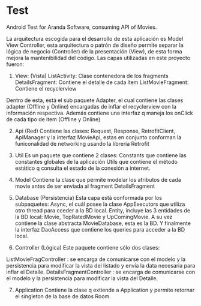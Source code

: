 # Test
Android Test for Aranda Software, consuming API of Movies.

La arquitectura escogida para el desarrollo de esta aplicación es Model View Controller, esta arquitectura o patrón de diseño permite separar la lógica de negocio (Controller) de la presentación (View), de esta forma mejora la mantenibilidad del código. Las capas utilizadas en este proyecto fueron:

1. View: (Vista)
ListActivity: Clase contenedora de los fragments
DetailsFragment: Contiene el detalle de cada ítem
ListMovieFragment: Contiene el recyclerview

Dentro de esta, está el sub paquete Adapter, el cual contiene las clases adapter (Offline y Online) encargadas de inflar el recyclerview con la información respectiva.
Además contiene una interfaz q maneja los onClick de cada tipo de item (Offline y Online)


2. Api (Red)
Contiene las clases: Request, Response, RetrofitClient, ApiManager y la interfaz MovieApi, estas en conjunto conforman la funiconalidad de networking usando la librería Retrofit

3. Util
Es un paquete que contiene 2 clases:
Constants que contiene las constantes globales de la aplicación
Utils que contiene el método estático q consulta el estado de la conexión a internet.

4. Model
 Contiene la clase que permite modelar los atributos de cada movie antes de ser enviada al fragment DetailsFragment

5. Database (Persistencia)
Esta capa está conformada por los subpaquetes:
Async, el cuál posee la clase AppExecutors que utiliza otro thread para cceder a la BD local.
Entity, incluye las 3 entidades de la BD local: Movie, TopRatedMovie y UpComingMovie.
A su vez contiene la clase abstracta MovieDatabase, esta es la BD.
Y finalmente la interfaz DaoAccess que contiene los queries para acceder a la BD local.


6. Controller (Lógica)
Este paquete contiene sólo dos clases:

ListMovieFragController : se encarga de comunicarse con el modelo y la persistencia para modificar la vista del listado y envía la data necesaria para inflar el Detalle.
DetailsFragmentController : se encarga de comunicarse con el modelo y la persistencia para modificar la vista del Detalle.

7. Application
Contiene la clase q extiende a Application y permite retornar el singleton de la base de datos Room. 
